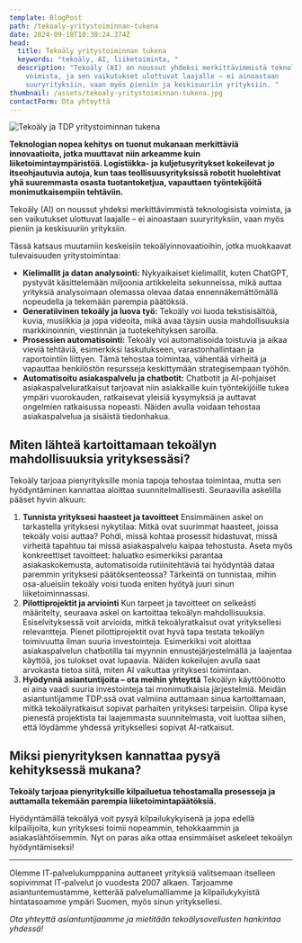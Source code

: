 ```yaml
---
template: BlogPost
path: /tekoaly-yritystoiminnan-tukena
date: 2024-09-18T10:30:24.374Z
head:
  title: Tekoäly yritystoiminnan tukena
  keywords: "tekoäly, AI, liiketoiminta, "
  description: "Tekoäly (AI) on noussut yhdeksi merkittävimmistä teknologisista
    voimista, ja sen vaikutukset ulottuvat laajalle – ei ainoastaan
    suuryrityksiin, vaan myös pieniin ja keskisuuriin yrityksiin. "
thumbnail: /assets/tekoaly-yritystoiminnan-tukena.jpg
contactForm: Ota yhteyttä
---
```

![Tekoäly ja TDP yritystoiminnan tukena](/assets/tekoaly-yritystoiminnan-tukena.jpg)

**Teknologian nopea kehitys on tuonut mukanaan merkittäviä innovaatioita, jotka muuttavat niin arkeamme kuin liiketoimintaympäristöä. Logistiikka- ja kuljetusyritykset kokeilevat jo itseohjautuvia autoja, kun taas teollisuusyrityksissä robotit huolehtivat yhä suuremmasta osasta tuotantoketjua, vapauttaen työntekijöitä monimutkaisempiin tehtäviin.** 

Tekoäly (AI) on noussut yhdeksi merkittävimmistä teknologisista voimista, ja sen vaikutukset ulottuvat laajalle – ei ainoastaan suuryrityksiin, vaan myös pieniin ja keskisuuriin yrityksiin.

Tässä katsaus muutamiin keskeisiin tekoälyinnovaatioihin, jotka muokkaavat tulevaisuuden yritystoimintaa:

* **Kielimallit ja datan analysointi:**
  Nykyaikaiset kielimallit, kuten ChatGPT, pystyvät käsittelemään miljoonia artikkeleita sekunneissa, mikä auttaa yrityksiä analysoimaan olemassa olevaa dataa ennennäkemättömällä nopeudella ja tekemään parempia päätöksiä.
* **Generatiivinen tekoäly ja luova työ:**
  Tekoäly voi luoda tekstisisältöä, kuvia, musiikkia ja jopa videoita, mikä avaa täysin uusia mahdollisuuksia markkinoinnin, viestinnän ja tuotekehityksen saroilla.
* **Prosessien automatisointi:**
  Tekoäly voi automatisoida toistuvia ja aikaa vieviä tehtäviä, esimerkiksi laskutukseen, varastonhallintaan ja raportointiin liittyen. Tämä tehostaa toimintaa, vähentää virheitä ja vapauttaa henkilöstön resursseja keskittymään strategisempaan työhön.
* **Automatisoitu asiakaspalvelu ja chatbotit:**
  Chatbotit ja AI-pohjaiset asiakaspalveluratkaisut tarjoavat niin asiakkaille kuin työntekijöille tukea ympäri vuorokauden, ratkaisevat yleisiä kysymyksiä ja auttavat ongelmien ratkaisussa nopeasti. Näiden avulla voidaan tehostaa asiakaspalvelua ja sisäistä tiedonhakua.

## Miten lähteä kartoittamaan tekoälyn mahdollisuuksia yrityksessäsi?

Tekoäly tarjoaa pienyrityksille monia tapoja tehostaa toimintaa, mutta sen hyödyntäminen kannattaa aloittaa suunnitelmallisesti. Seuraavilla askelilla pääset hyvin alkuun:

1. **Tunnista yrityksesi haasteet ja tavoitteet**
   Ensimmäinen askel on tarkastella yrityksesi nykytilaa: Mitkä ovat suurimmat haasteet, joissa tekoäly voisi auttaa? Pohdi, missä kohtaa prosessit hidastuvat, missä virheitä tapahtuu tai missä asiakaspalvelu kaipaa tehostusta. Aseta myös konkreettiset tavoitteet: haluatko esimerkiksi parantaa asiakaskokemusta, automatisoida rutiinitehtäviä tai hyödyntää dataa paremmin yrityksesi päätöksenteossa? Tärkeintä on tunnistaa, mihin osa-alueisiin tekoäly voisi tuoda eniten hyötyä juuri sinun liiketoiminnassasi.
2. **Pilottiprojektit ja arviointi**
   Kun tarpeet ja tavoitteet on selkeästi määritelty, seuraava askel on kartoittaa tekoälyn mahdollisuuksia. Esiselvityksessä voit arvioida, mitkä tekoälyratkaisut ovat yrityksellesi relevantteja. Pienet pilottiprojektit ovat hyvä tapa testata tekoälyn toimivuutta ilman suuria investointeja. Esimerkiksi voit aloittaa asiakaspalvelun chatbotilla tai myynnin ennustejärjestelmällä ja laajentaa käyttöä, jos tulokset ovat lupaavia. Näiden kokeilujen avulla saat arvokasta tietoa siitä, miten AI vaikuttaa yrityksesi toimintaan.
3. **Hyödynnä asiantuntijoita – ota meihin yhteyttä**
   Tekoälyn käyttöönotto ei aina vaadi suuria investointeja tai monimutkaisia järjestelmiä. Meidän asiantuntijamme TDP:ssä ovat valmiina auttamaan sinua kartoittamaan, mitkä tekoälyratkaisut sopivat parhaiten yrityksesi tarpeisiin. Olipa kyse pienestä projektista tai laajemmasta suunnitelmasta, voit luottaa siihen, että löydämme yhdessä yrityksellesi sopivat AI-ratkaisut.

## Miksi pienyrityksen kannattaa pysyä kehityksessä mukana?

**Tekoäly tarjoaa pienyrityksille kilpailuetua tehostamalla prosesseja ja auttamalla tekemään parempia liiketoimintapäätöksiä.** 

Hyödyntämällä tekoälyä voit pysyä kilpailukykyisenä ja jopa edellä kilpailijoita, kun yrityksesi toimii nopeammin, tehokkaammin ja asiakaslähtöisemmin. Nyt on paras aika ottaa ensimmäiset askeleet tekoälyn hyödyntämiseksi!

- - -

Olemme IT-palvelukumppanina auttaneet yrityksiä valitsemaan itselleen sopivimmat IT-palvelut jo vuodesta 2007 alkaen. Tarjoamme asiantuntemustamme, ketterää palvelumalliamme ja kilpailukykyistä hintatasoamme ympäri Suomen, myös sinun yrityksellesi.

*O﻿ta yhteyttä asiantuntijaamme ja mietitään tekoälysovellusten hankintaa yhdessä!*